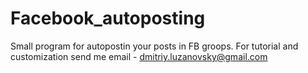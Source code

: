 # Facebook_autoposting
Small program for autopostin your posts in FB groops.
For tutorial and customization send me email - dmitriy.luzanovsky@gmail.com

